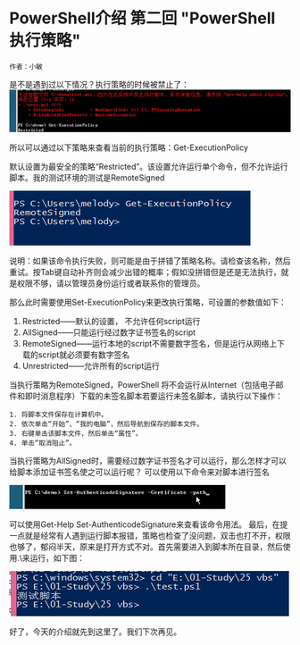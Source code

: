 # PowerShell介绍 第二回 "PowerShell执行策略"
    作者：小敏

是不是遇到过以下情况？执行策略的时候被禁止了：
![](imgs/20150710_2.png)

所以可以通过以下策略来查看当前的执行策略：Get-ExecutionPolicy

默认设置为最安全的策略“Restricted”。该设置允许运行单个命令，但不允许运行脚本。我的测试环境的测试是RemoteSigned

![](imgs/20150710_1.png)

说明：如果该命令执行失败，则可能是由于拼错了策略名称。请检查该名称，然后重试。按Tab键自动补齐则会减少出错的概率；假如没拼错但是还是无法执行，就是权限不够，请以管理员身份运行或者联系你的管理员。
 
那么此时需要使用Set-ExecutionPolicy来更改执行策略，可设置的参数值如下：

1. Restricted——默认的设置， 不允许任何script运行
2. AllSigned——只能运行经过数字证书签名的script
3. RemoteSigned——运行本地的script不需要数字签名，但是运行从网络上下载的script就必须要有数字签名
4. Unrestricted——允许所有的script运行

当执行策略为RemoteSigned，PowerShell 将不会运行从Internet（包括电子邮件和即时消息程序）下载的未签名脚本若要运行未签名脚本，请执行以下操作：

    1. 将脚本文件保存在计算机中。
    2. 依次单击“开始”、“我的电脑”，然后导航到保存的脚本文件。
    3. 右键单击该脚本文件，然后单击“属性”。
    4. 单击“取消阻止”。
当执行策略为AllSigned时，需要经过数字证书签名才可以运行，那么怎样才可以给脚本添加证书签名使之可以运行呢？
可以使用以下命令来对脚本进行签名

![](imgs/20150710_3.png)

可以使用Get-Help Set-AuthenticodeSignature来查看该命令用法。
最后，在提一点就是经常有人遇到运行脚本报错，策略也检查了没问题，双击也打不开，权限也够了，郁闷半天，原来是打开方式不对。首先需要进入到脚本所在目录，然后使用.\来运行，如下图：

![](imgs/20150710_4.png)

好了，今天的介绍就先到这里了。我们下次再见。


